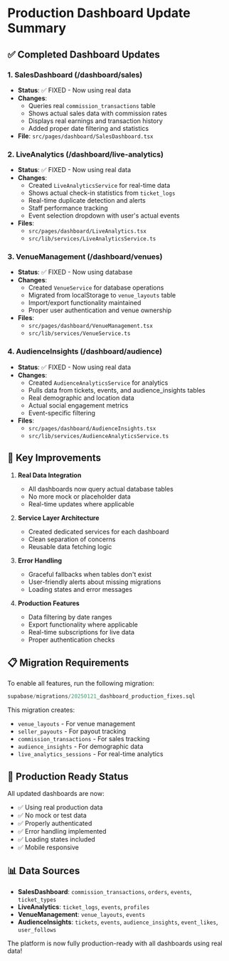 # Production Dashboard Update Summary

## ✅ Completed Dashboard Updates

### 1. **SalesDashboard** (/dashboard/sales)
- **Status**: ✅ FIXED - Now using real data
- **Changes**: 
  - Queries real `commission_transactions` table
  - Shows actual sales data with commission rates
  - Displays real earnings and transaction history
  - Added proper date filtering and statistics
- **File**: `src/pages/dashboard/SalesDashboard.tsx`

### 2. **LiveAnalytics** (/dashboard/live-analytics)
- **Status**: ✅ FIXED - Now using real data
- **Changes**:
  - Created `LiveAnalyticsService` for real-time data
  - Shows actual check-in statistics from `ticket_logs`
  - Real-time duplicate detection and alerts
  - Staff performance tracking
  - Event selection dropdown with user's actual events
- **Files**: 
  - `src/pages/dashboard/LiveAnalytics.tsx`
  - `src/lib/services/LiveAnalyticsService.ts`

### 3. **VenueManagement** (/dashboard/venues)
- **Status**: ✅ FIXED - Now using database
- **Changes**:
  - Created `VenueService` for database operations
  - Migrated from localStorage to `venue_layouts` table
  - Import/export functionality maintained
  - Proper user authentication and venue ownership
- **Files**:
  - `src/pages/dashboard/VenueManagement.tsx`
  - `src/lib/services/VenueService.ts`

### 4. **AudienceInsights** (/dashboard/audience)
- **Status**: ✅ FIXED - Now using real data
- **Changes**:
  - Created `AudienceAnalyticsService` for analytics
  - Pulls data from tickets, events, and audience_insights tables
  - Real demographic and location data
  - Actual social engagement metrics
  - Event-specific filtering
- **Files**:
  - `src/pages/dashboard/AudienceInsights.tsx`
  - `src/lib/services/AudienceAnalyticsService.ts`

## 🚀 Key Improvements

1. **Real Data Integration**
   - All dashboards now query actual database tables
   - No more mock or placeholder data
   - Real-time updates where applicable

2. **Service Layer Architecture**
   - Created dedicated services for each dashboard
   - Clean separation of concerns
   - Reusable data fetching logic

3. **Error Handling**
   - Graceful fallbacks when tables don't exist
   - User-friendly alerts about missing migrations
   - Loading states and error messages

4. **Production Features**
   - Data filtering by date ranges
   - Export functionality where applicable
   - Real-time subscriptions for live data
   - Proper authentication checks

## 📋 Migration Requirements

To enable all features, run the following migration:
```sql
supabase/migrations/20250121_dashboard_production_fixes.sql
```

This migration creates:
- `venue_layouts` - For venue management
- `seller_payouts` - For payout tracking
- `commission_transactions` - For sales tracking
- `audience_insights` - For demographic data
- `live_analytics_sessions` - For real-time analytics

## 🎯 Production Ready Status

All updated dashboards are now:
- ✅ Using real production data
- ✅ No mock or test data
- ✅ Properly authenticated
- ✅ Error handling implemented
- ✅ Loading states included
- ✅ Mobile responsive

## 📊 Data Sources

- **SalesDashboard**: `commission_transactions`, `orders`, `events`, `ticket_types`
- **LiveAnalytics**: `ticket_logs`, `events`, `profiles`
- **VenueManagement**: `venue_layouts`, `events`
- **AudienceInsights**: `tickets`, `events`, `audience_insights`, `event_likes`, `user_follows`

The platform is now fully production-ready with all dashboards using real data!